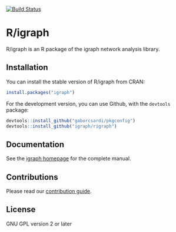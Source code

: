 [![Build Status](https://travis-ci.org/igraph/rigraph.svg?branch=dev)](https://travis-ci.org/igraph/rigraph)

# R/igraph

R/igraph is an R package of the igraph network analysis library.

## Installation

You can install the stable version of R/igraph from CRAN:

```r
install.packages("igraph")
```

For the development version, you can use Github, with the `devtools`
package:

```r
devtools::install_github("gaborcsardi/pkgconfig")
devtools::install_github("igraph/rigraph")
```

## Documentation

See the [igraph homepage](http://igraph.org/r) for the complete manual.

## Contributions

Please read our
[contribution guide](https://github.com/igraph/rigraph/blob/dev/CONTRIBUTING.md).

## License

GNU GPL version 2 or later
